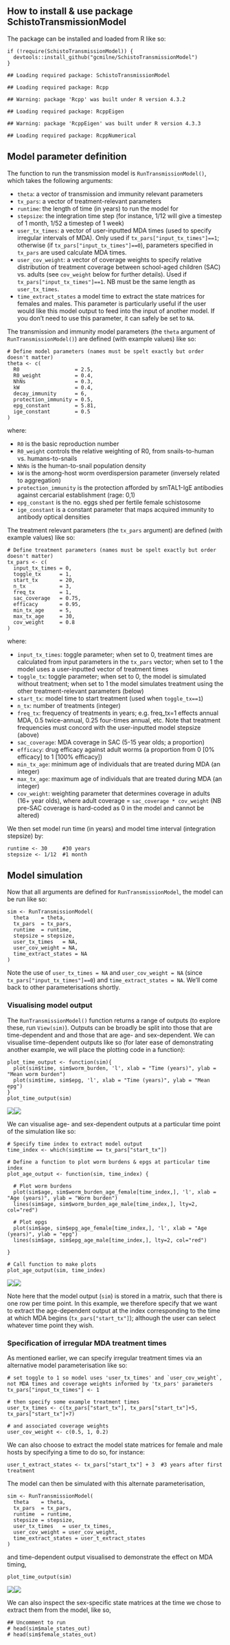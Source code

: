 ## How to install & use package SchistoTransmissionModel

The package can be installed and loaded from R like so:

    if (!require(SchistoTransmissionModel)) { 
      devtools::install_github("gcmilne/SchistoTransmissionModel")
    }

    ## Loading required package: SchistoTransmissionModel

    ## Loading required package: Rcpp

    ## Warning: package 'Rcpp' was built under R version 4.3.2

    ## Loading required package: RcppEigen

    ## Warning: package 'RcppEigen' was built under R version 4.3.3

    ## Loading required package: RcppNumerical

## Model parameter definition

The function to run the transmission model is `RunTransmissionModel()`,
which takes the following arguments:

-   `theta`: a vector of transmission and immunity relevant parameters
-   `tx_pars`: a vector of treatment-relevant parameters
-   `runtime`: the length of time (in years) to run the model for
-   `stepsize`: the integration time step (for instance, 1/12 will give
    a timestep of 1 month, 1/52 a timestep of 1 week)
-   `user_tx_times`: a vector of user-inputted MDA times (used to
    specify irregular intervals of MDA). Only used if
    `tx_pars["input_tx_times"]==1`; otherwise (if
    `tx_pars["input_tx_times"]==0`), parameters specified in `tx_pars`
    are used calculate MDA times.
-   `user_cov_weight`: a vector of coverage weights to specify relative
    distribution of treatment coverage between school-aged children
    (SAC) vs. adults (see `cov_weight` below for further details). Used
    if `tx_pars["input_tx_times"]==1`. NB must be the same length as
    `user_tx_times`.
-   `time_extract_states` a model time to extract the state matrices for
    females and males. This parameter is particularly useful if the user
    would like this model output to feed into the input of another
    model. If you don’t need to use this parameter, it can safely be set
    to `NA`.

The transmission and immunity model parameters (the `theta` argument of
`RunTransmissionModel()`) are defined (with example values) like so:

    # Define model parameters (names must be spelt exactly but order doesn't matter)
    theta <- c(    
      R0                  = 2.5,
      R0_weight           = 0.4,
      NhNs                = 0.3,
      kW                  = 0.4,
      decay_immunity      = 6,
      protection_immunity = 0.5,
      epg_constant        = 5.81,
      ige_constant        = 0.5 
    )

where:

-   `R0` is the basic reproduction number
-   `R0_weight` controls the relative weighting of R0, from
    snails-to-human vs. humans-to-snails
-   `NhNs` is the human-to-snail population density
-   `kW` is the among-host worm overdispersion parameter (inversely
    related to aggregation)
-   `protection_immunity` is the protection afforded by smTAL1-IgE
    antibodies against cercarial establishment (rage: 0,1)
-   `epg_constant` is the no. eggs shed per fertile female schistosome
-   `ige_constant` is a constant parameter that maps acquired immunity
    to antibody optical densities

The treatment relevant parameters (the `tx_pars` argument) are defined
(with example values) like so:

    # Define treatment parameters (names must be spelt exactly but order doesn't matter)
    tx_pars <- c(
      input_tx_times = 0,
      toggle_tx      = 1,
      start_tx       = 20,
      n_tx           = 3,
      freq_tx        = 1,
      sac_coverage   = 0.75,
      efficacy       = 0.95,
      min_tx_age     = 5,
      max_tx_age     = 30,
      cov_weight     = 0.8
    )

where:

-   `input_tx_times`: toggle parameter; when set to 0, treatment times
    are calculated from input parameters in the `tx_pars` vector; when
    set to 1 the model uses a user-inputted vector of treatment times
-   `toggle_tx`: toggle parameter; when set to 0, the model is simulated
    without treatment; when set to 1 the model simulates treatment using
    the other treatment-relevant parameters (below)
-   `start_tx`: model time to start treatment (used when `toggle_tx==1`)
-   `n_tx`: number of treatments (integer)
-   `freq_tx`: frequency of treatments in years; e.g. freq\_tx=1 effects
    annual MDA, 0.5 twice-annual, 0.25 four-times annual, etc. Note that
    treatment frequencies must concord with the user-inputted model
    stepsize (above)
-   `sac_coverage`: MDA coverage in SAC (5-15 year olds; a proportion)
-   `efficacy`: drug efficacy against adult worms (a proportion from 0
    \[0% efficacy\] to 1 \[100% efficacy\])
-   `min_tx_age`: minimum age of individuals that are treated during MDA
    (an integer)
-   `max_tx_age`: maximum age of individuals that are treated during MDA
    (an integer)
-   `cov_weight`: weighting parameter that determines coverage in adults
    (16+ year olds), where adult coverage = `sac_coverage * cov_weight`
    (NB pre-SAC coverage is hard-coded as 0 in the model and cannot be
    altered)

We then set model run time (in years) and model time interval
(integration stepsize) by:

    runtime <- 30     #30 years
    stepsize <- 1/12  #1 month

## Model simulation

Now that all arguments are defined for `RunTransmissionModel`, the model
can be run like so:

    sim <- RunTransmissionModel(
      theta    = theta,
      tx_pars  = tx_pars, 
      runtime  = runtime, 
      stepsize = stepsize, 
      user_tx_times   = NA, 
      user_cov_weight = NA, 
      time_extract_states = NA
    )

Note the use of `user_tx_times = NA` and `user_cov_weight = NA` (since
`tx_pars["input_tx_times"]==0`) and `time_extract_states = NA`. We’ll
come back to other parameterisations shortly.

### Visualising model output

The `RunTransmissionModel()` function returns a range of outputs (to
explore these, run `View(sim)`). Outputs can be broadly be split into
those that are time-dependent and and those that are age- and
sex-dependent. We can visualise time-dependent outputs like so (for
later ease of demonstrating another example, we will place the plotting
code in a function):

    plot_time_output <- function(sim){
      plot(sim$time, sim$worm_burden, 'l', xlab = "Time (years)", ylab = "Mean worm burden")
      plot(sim$time, sim$epg, 'l', xlab = "Time (years)", ylab = "Mean epg")
    }
    plot_time_output(sim)

![](README_files/figure-markdown_strict/unnamed-chunk-6-1.png)![](README_files/figure-markdown_strict/unnamed-chunk-6-2.png)

We can visualise age- and sex-dependent outputs at a particular time
point of the simulation like so:

    # Specify time index to extract model output
    time_index <- which(sim$time == tx_pars["start_tx"])

    # Define a function to plot worm burdens & epgs at particular time index
    plot_age_output <- function(sim, time_index) {
      
      # Plot worm burdens
      plot(sim$age, sim$worm_burden_age_female[time_index,], 'l', xlab = "Age (years)", ylab = "Worm burden")
      lines(sim$age, sim$worm_burden_age_male[time_index,], lty=2, col="red")
      
      # Plot epgs
      plot(sim$age, sim$epg_age_female[time_index,], 'l', xlab = "Age (years)", ylab = "epg")
      lines(sim$age, sim$epg_age_male[time_index,], lty=2, col="red")
      
    }

    # Call function to make plots
    plot_age_output(sim, time_index)

![](README_files/figure-markdown_strict/unnamed-chunk-7-1.png)![](README_files/figure-markdown_strict/unnamed-chunk-7-2.png)

Note here that the model output (`sim`) is stored in a matrix, such that
there is one row per time point. In this example, we therefore specify
that we want to extract the age-dependent output at the index
corresponding to the time at which MDA begins (`tx_pars["start_tx"]`);
although the user can select whatever time point they wish.

### Specification of irregular MDA treatment times

As mentioned earlier, we can specify irregular treatment times via an
alternative model parameterisation like so:

    # set toggle to 1 so model uses 'user_tx_times' and `user_cov_weight`, not MDA times and coverage weights informed by 'tx_pars' parameters
    tx_pars["input_tx_times"] <- 1

    # then specify some example treatment times
    user_tx_times <- c(tx_pars["start_tx"], tx_pars["start_tx"]+5, tx_pars["start_tx"]+7)

    # and associated coverage weights
    user_cov_weight <- c(0.5, 1, 0.2)

We can also choose to extract the model state matrices for female and
male hosts by specifying a time to do so, for instance:

    user_t_extract_states <- tx_pars["start_tx"] + 3  #3 years after first treatment

The model can then be simulated with this alternate parameterisation,

    sim <- RunTransmissionModel(
      theta    = theta,
      tx_pars  = tx_pars, 
      runtime  = runtime, 
      stepsize = stepsize, 
      user_tx_times   = user_tx_times, 
      user_cov_weight = user_cov_weight, 
      time_extract_states = user_t_extract_states
    )

and time-dependent output visualised to demonstrate the effect on MDA
timing,

    plot_time_output(sim)

![](README_files/figure-markdown_strict/unnamed-chunk-11-1.png)![](README_files/figure-markdown_strict/unnamed-chunk-11-2.png)

We can also inspect the sex-specific state matrices at the time we chose
to extract them from the model, like so,

    ## Uncomment to run
    # head(sim$male_states_out)
    # head(sim$female_states_out)

